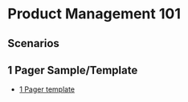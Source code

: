 # Product Management 101

## Scenarios

## 1 Pager Sample/Template

- [1 Pager template](pm-templates/one-pager.md)
